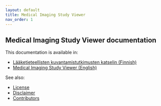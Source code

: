 ```yaml
---
layout: default
title: Medical Imaging Study Viewer
nav_order: 1
---
```


## Medical Imaging Study Viewer documentation

This documentation is available in:
- [Lääketieteellisten kuvantamistutkimusten katselin (Finnish)](fi/)
- [Medical Imaging Study Viewer (English)](en/)

See also:
- [License](license/)
- [Disclaimer](disclaimer/)
- [Contributors](contributors/)
